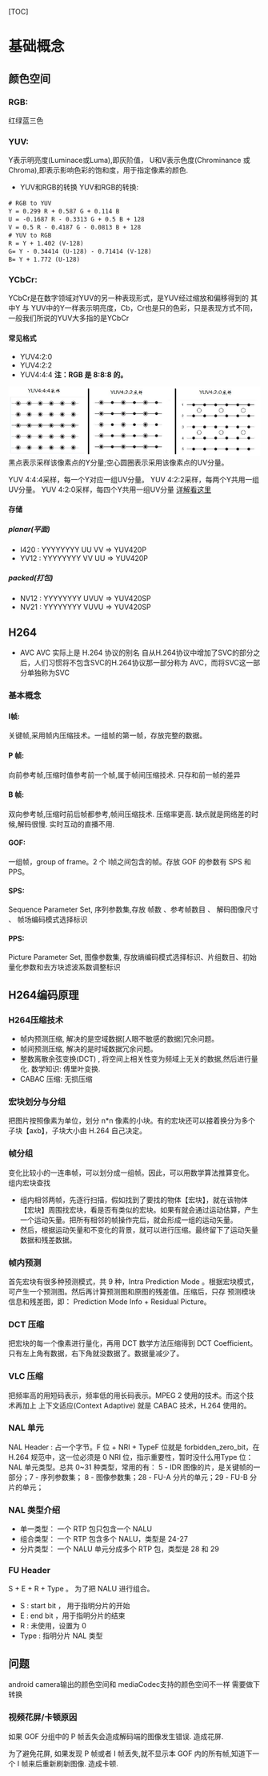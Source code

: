 [TOC]

# 基础概念

## 颜色空间
### RGB:
红绿蓝三色
### YUV:
Y表示明亮度(Luminace或Luma),即灰阶值，
U和V表示色度(Chrominance 或 Chroma),即表示影响色彩的饱和度，用于指定像素的颜色.

- YUV和RGB的转换
YUV和RGB的转换:
```
# RGB to YUV
Y = 0.299 R + 0.587 G + 0.114 B
U = -0.1687 R - 0.3313 G + 0.5 B + 128
V = 0.5 R - 0.4187 G - 0.0813 B + 128
# YUV to RGB
R = Y + 1.402 (V-128)
G= Y - 0.34414 (U-128) - 0.71414 (V-128)
B= Y + 1.772 (U-128)
```
### YCbCr:
YCbCr是在数字领域对YUV的另一种表现形式，是YUV经过缩放和偏移得到的
其中Y 与 YUV中的Y一样表示明亮度，Cb，Cr也是只的色彩，只是表现方式不同，一般我们所说的YUV大多指的是YCbCr

#### 常见格式
- YUV4:2:0
- YUV4:2:2
- YUV4:4:4
**注：RGB 是 8:8:8 的。**

![YUV图解](imgs/yuv_struct.jpeg)
黑点表示采样该像素点的Y分量;空心圆圈表示采用该像素点的UV分量。

YUV 4:4:4采样，每一个Y对应一组UV分量。
YUV 4:2:2采样，每两个Y共用一组UV分量。
YUV 4:2:0采样，每四个Y共用一组UV分量
[详解看这里](https://blog.csdn.net/litao31415/article/details/99617965)

#### 存储
##### planar(平面)
- I420 : YYYYYYYY UU VV => YUV420P
- YV12 : YYYYYYYY VV UU => YUV420P
##### packed(打包)
- NV12 : YYYYYYYY UVUV => YUV420SP
- NV21 : YYYYYYYY VUVU => YUV420SP



## H264
-  AVC
AVC 实际上是 H.264 协议的别名
自从H.264协议中增加了SVC的部分之后，人们习惯将不包含SVC的H.264协议那一部分称为 AVC，而将SVC这一部分单独称为SVC

### 基本概念
#### I帧:
关键帧,采用帧内压缩技术。一组帧的第一帧，存放完整的数据。
#### P 帧:
向前参考帧,压缩时值参考前一个帧,属于帧间压缩技术. 只存和前一帧的差异
#### B 帧:
双向参考帧,压缩时前后帧都参考,帧间压缩技术. 压缩率更高. 缺点就是网络差的时候,解码很慢. 实时互动的直播不用.
#### GOF:
 一组帧，group of frame。2 个 I帧之间包含的帧。存放 GOF 的参数有 SPS 和 PPS。
#### SPS:
Sequence Parameter Set, 序列参数集,存放 帧数 、参考帧数目 、 解码图像尺寸 、 帧场编码模式选择标识
#### PPS:
Picture Parameter Set, 图像参数集, 存放熵编码模式选择标识、片组数目、初始量化参数和去方块滤波系数调整标识

## H264编码原理


### H264压缩技术
- 帧内预测压缩, 解决的是空域数据[人眼不敏感的数据]冗余问题。
- 帧间预测压缩, 解决的是时域数据冗余问题。
- 整数离散余弦变换(DCT) , 将空间上相关性变为频域上无关的数据,然后进行量化. 数学知识: 傅里叶变换.
- CABAC 压缩: 无损压缩


### 宏块划分与分组
把图片按照像素为单位，划分 n*n 像素的小块。有的宏块还可以接着换分为多个子块【axb】，子块大小由 H.264 自己决定。
### 帧分组
变化比较小的一连串帧，可以划分成一组帧。因此，可以用数学算法推算变化。
组内宏块查找
- 组内相邻两帧，先逐行扫描，假如找到了要找的物体【宏块】，就在该物体【宏块】周围找宏块，看是否有类似的宏块。如果有就会通过运动估算，产生一个运动矢量。把所有相邻的帧操作完后，就会形成一组的运动矢量。
- 然后，根据运动矢量和不变化的背景，就可以进行压缩。最终留下了运动矢量数据和残差数据。

### 帧内预测
首先宏块有很多种预测模式，共 9 种，Intra Prediction Mode 。根据宏块模式，可产生一个预测图。然后再计算预测图和原图的残差值。压缩后，只存 预测模块信息和残差图，即： Prediction Mode Info + Residual Picture。
### DCT 压缩
把宏块的每一个像素进行量化，再用 DCT 数学方法压缩得到 DCT Coefficient。只有左上角有数据，右下角就没数据了。数据量减少了。

### VLC 压缩
把频率高的用短码表示，频率低的用长码表示。MPEG 2 使用的技术。而这个技术再加上 上下文适应(Context Adaptive) 就是 CABAC 技术，H.264 使用的。
### NAL 单元
NAL Header :  占一个字节。F 位 + NRI + TypeF 位就是 forbidden_zero_bit，在 H.264 规范中，这一位必须是 0   NRI 位，指示重要性，暂时没什么用Type 位： NAL 单元类型。总共 0~31 种类型，常用的有： 5 - IDR 图像的片，是关键帧的一部分；7 - 序列参数集；   8 - 图像参数集；28 - FU-A 分片的单元；29 - FU-B 分片的单元；
### NAL 类型介绍
- 单一类型： 一个 RTP 包只包含一个 NALU
- 组合类型： 一个 RTP 包含多个 NALU，类型是 24-27
- 分片类型： 一个 NALU 单元分成多个 RTP 包，类型是 28 和 29

### FU Header
 S + E + R + Type 。 为了把 NALU 进行组合。
- S : start bit ， 用于指明分片的开始
- E : end bit ，用于指明分片的结束
- R : 未使用，设置为 0
- Type : 指明分片 NAL 类型

## 问题
android camera输出的颜色空间和 mediaCodec支持的颜色空间不一样
需要做下转换

### 视频花屏/卡顿原因
如果 GOF 分组中的 P 帧丢失会造成解码端的图像发生错误. 造成花屏.

为了避免花屏, 如果发现 P 帧或者 I 帧丢失,就不显示本 GOF 内的所有帧,知道下一个 I 帧来后重新刷新图像. 造成卡顿.






